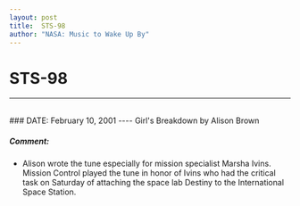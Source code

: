 ```yaml
---
layout: post
title:  STS-98
author: "NASA: Music to Wake Up By"
---
```


# STS-98
----
<br/>
### DATE: February 10, 2001
----
Girl's Breakdown by Alison Brown

##### Comment:
* Alison wrote the tune especially for mission specialist Marsha Ivins. Mission Control played the tune in honor of Ivins who had the critical task on Saturday of attaching the space lab Destiny to the International Space Station.
